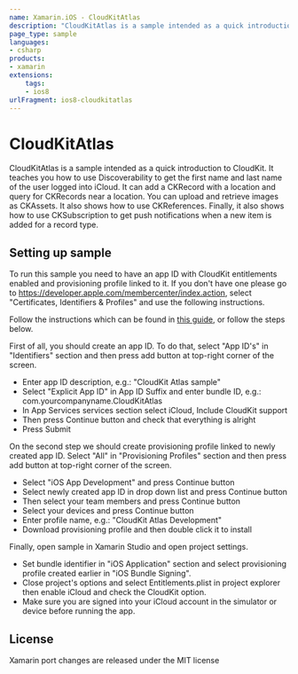 ```yaml
---
name: Xamarin.iOS - CloudKitAtlas
description: "CloudKitAtlas is a sample intended as a quick introduction to CloudKit. It teaches you how to use Discoverability... (iOS8)"
page_type: sample
languages:
- csharp
products:
- xamarin
extensions:
    tags:
    - ios8
urlFragment: ios8-cloudkitatlas
---
```

# CloudKitAtlas

CloudKitAtlas is a sample intended as a quick introduction to
CloudKit. It teaches you how to use Discoverability to get the first
name and last name of the user logged into iCloud. It can add a
CKRecord with a location and query for CKRecords near a location. You
can upload and retrieve images as CKAssets. It also shows how to use
CKReferences. Finally, it also shows how to use CKSubscription to get
push notifications when a new item is added for a record type.

## Setting up sample

To run this sample you need to have an app ID with CloudKit
entitlements enabled and provisioning profile linked to it.  If you
don't have one please go to
https://developer.apple.com/membercenter/index.action, select
"Certificates, Identifiers & Profiles" and use the following
instructions.

Follow the instructions which can be found in [this guide](https://docs.microsoft.com/xamarin/ios/platform/document-picker#Enabling_iCloud_in_Xamarin), or follow the steps below.

First of all, you should create an app ID.  To do that, select "App
ID's" in "Identifiers" section and then press add button at top-right
corner of the screen.

* Enter app ID description, e.g.: "CloudKit Atlas sample"
* Select "Explicit App ID" in App ID Suffix and enter bundle ID, e.g.:
  com.yourcompanyname.CloudKitAtlas
* In App Services services section select iCloud, Include CloudKit support
* Then press Continue button and check that everything is alright
* Press Submit

On the second step we should create provisioning profile linked to
newly created app ID. Select "All" in "Provisioning Profiles" section
and then press add button at top-right corner of the screen.

* Select "iOS App Development" and press Continue button
* Select newly created app ID in drop down list and press Continue button
* Then select your team members and press Continue button
* Select your devices and press Continue button
* Enter profile name, e.g.: "CloudKit Atlas Development"
* Download provisioning profile and then double click it to install

Finally, open sample in Xamarin Studio and open project settings.

* Set bundle identifier in "iOS Application" section and select
  provisioning profile created earlier in "iOS Bundle Signing".
* Close project's options and select Entitlements.plist in project
  explorer then enable iCloud and check the CloudKit option.
* Make sure you are signed into your iCloud account in the simulator
  or device before running the app.

## License

Xamarin port changes are released under the MIT license
